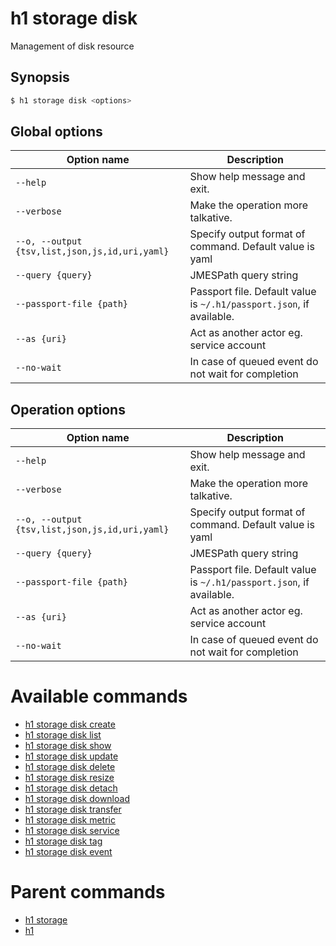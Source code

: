 
# h1 storage disk

Management of disk resource

## Synopsis

```bash
$ h1 storage disk <options>
```

## Global options

| Option name                                        | Description                                                              |
| -------------------------------------------------- | ------------------------------------------------------------------------ |
| ```--help```                                       | Show help message and exit.                                              |
| ```--verbose```                                    | Make the operation more talkative.                                       |
| ```--o, --output {tsv,list,json,js,id,uri,yaml}``` | Specify output format of command. Default value is yaml                  |
| ```--query {query}```                              | JMESPath query string                                                    |
| ```--passport-file {path}```                       | Passport file. Default value is ```~/.h1/passport.json```, if available. |
| ```--as {uri}```                                   | Act as another actor eg. service account                                 |
| ```--no-wait```                                    | In case of queued event do not wait for completion                       |

## Operation options

| Option name                                        | Description                                                              |
| -------------------------------------------------- | ------------------------------------------------------------------------ |
| ```--help```                                       | Show help message and exit.                                              |
| ```--verbose```                                    | Make the operation more talkative.                                       |
| ```--o, --output {tsv,list,json,js,id,uri,yaml}``` | Specify output format of command. Default value is yaml                  |
| ```--query {query}```                              | JMESPath query string                                                    |
| ```--passport-file {path}```                       | Passport file. Default value is ```~/.h1/passport.json```, if available. |
| ```--as {uri}```                                   | Act as another actor eg. service account                                 |
| ```--no-wait```                                    | In case of queued event do not wait for completion                       |

# Available commands

* [h1 storage disk create](./create/README.md)
* [h1 storage disk list](./list/README.md)
* [h1 storage disk show](./show/README.md)
* [h1 storage disk update](./update/README.md)
* [h1 storage disk delete](./delete/README.md)
* [h1 storage disk resize](./resize/README.md)
* [h1 storage disk detach](./detach/README.md)
* [h1 storage disk download](./download/README.md)
* [h1 storage disk transfer](./transfer/README.md)
* [h1 storage disk metric](./metric/README.md)
* [h1 storage disk service](./service/README.md)
* [h1 storage disk tag](./tag/README.md)
* [h1 storage disk event](./event/README.md)

# Parent commands

* [h1 storage](./../README.md)
* [h1](./../../README.md)
